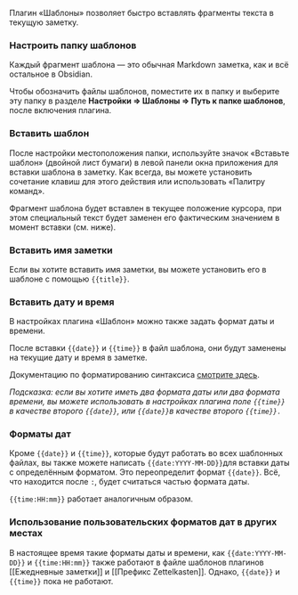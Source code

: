 Плагин «Шаблоны» позволяет быстро вставлять фрагменты текста в текущую заметку.

### Настроить папку шаблонов

Каждый фрагмент шаблона — это обычная Markdown заметка, как и всё остальное в Obsidian.

Чтобы обозначить файлы шаблонов, поместите их в папку и выберите эту папку в разделе **Настройки => Шаблоны => Путь к папке шаблонов**, после включения плагина.

### Вставить шаблон

После настройки местоположения папки, используйте значок «Вставьте шаблон» (двойной лист бумаги) в левой панели окна приложения для вставки шаблона в заметку. Как всегда, вы можете установить сочетание клавиш для этого действия или использовать «Палитру команд».

Фрагмент шаблона будет вставлен в текущее положение курсора, при этом специальный текст будет заменен его фактическим значением в момент вставки (см. ниже).

### Вставить имя заметки

Если вы хотите вставить имя заметки, вы можете установить его в шаблоне с помощью `{{title}}`.

### Вставить дату и время

В настройках плагина «Шаблон» можно также задать формат даты и времени.

После вставки `{{date}}` и `{{time}}` в файл шаблона, они будут заменены на текущие дату и время в заметке.

Документацию по форматированию синтаксиса [смотрите здесь](https://momentjs.com/docs/#/displaying/format/).

_Подсказка: если вы хотите иметь два формата даты или два формата времени, вы можете использовать в настройках плагина поле `{{time}}` в качестве второго `{{date}}`, или `{{date}}`в качестве второго `{{time}}.`_

### Форматы дат

Кроме `{{date}}` и `{{time}}`, которые будут работать во всех шаблонных файлах, вы также можете написать `{{date:YYYY-MM-DD}}`для вставки даты с определённым форматом. Это переопределит формат `{{date}}`. Всё, что находится после `:`, будет считаться частью формата даты.

`{{time:HH:mm}}` работает аналогичным образом.

### Использование пользовательских форматов дат в других местах

В настоящее время такие форматы даты и времени, как `{{date:YYYY-MM-DD}}` и `{{time:HH:mm}}` также работают в файле шаблонов плагинов [[Ежедневные заметки]] и [[Префикс Zettelkasten]]. Однако, `{{date}}` и `{{time}}` пока не работают.